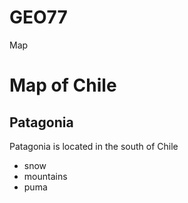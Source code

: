 # GEO77
 Map

# Map of Chile
## Patagonia

Patagonia is located in the south of Chile
- snow
- mountains
- puma 
